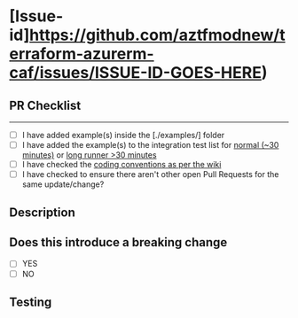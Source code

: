 # [Issue-id]https://github.com/aztfmodnew/terraform-azurerm-caf/issues/ISSUE-ID-GOES-HERE)

## PR Checklist

---

<!-- Use the check list below to ensure your branch is ready for PR. -->

- [ ] I have added example(s) inside the [./examples/] folder
- [ ] I have added the example(s) to the integration test list for [normal (~30 minutes)](./workflows/standalone-scenarios.json) or [long runner >30 minutes](./workflows/standalone-scenarios-longrunners.json)
- [ ] I have checked the [coding conventions as per the wiki](https://github.com/aztfmod/terraform-azurerm-caf/wiki)
- [ ] I have checked to ensure there aren't other open Pull Requests for the same update/change?

## Description

<!-- Concise description of the problem and the solution or the feature being added -->

## Does this introduce a breaking change

- [ ] YES
- [ ] NO

<!-- If this introduces a breaking change, please describe the impact and migration path for existing applications below. -->

## Testing

<!-- Instructions for testing and validation of your code -->
